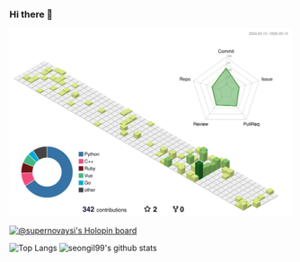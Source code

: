### Hi there 👋

![](./profile-3d-contrib/profile-green-animate.svg)

[![@supernovaysi's Holopin board](https://holopin.io/api/user/board?user=supernovaysi)](https://holopin.io/@supernovaysi)

![Top Langs](https://github-readme-stats.vercel.app/api/top-langs/?username=seongil99&layout=compact&theme=radical)  ![seongil99's github stats](https://github-readme-stats.vercel.app/api?username=seongil99&show_icons=true) 



<!--
**Supernovaysi/Supernovaysi** is a ✨ _special_ ✨ repository because its `README.md` (this file) appears on your GitHub profile.

Here are some ideas to get you started:

- 🔭 I’m currently working on ...
- 🌱 I’m currently learning ...
- 👯 I’m looking to collaborate on ...
- 🤔 I’m looking for help with ...
- 💬 Ask me about ...
- 📫 How to reach me: ...
- 😄 Pronouns: ...
- ⚡ Fun fact: ...
-->
